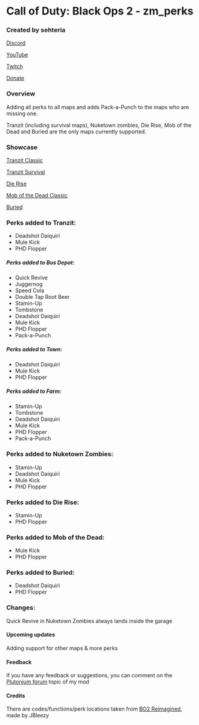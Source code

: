 # Call of Duty: Black Ops 2 - zm_perks
### Created by sehteria

[Discord](https://discord.gg/7m4GtpEu9m)

[YouTube](https://www.youtube.com/@sehteria)

[Twitch](https://www.twitch.tv/sehteria)

[Donate](https://ko-fi.com/sehteria)

### Overview

Adding all perks to all maps and adds Pack-a-Punch to the maps who are missing one. 

Tranzit (including survival maps), Nuketown zombies, Die Rise, Mob of the Dead and Buried are the only maps currently supported.

### Showcase
[Tranzit Classic](https://imgur.com/a/U4QtnAq)

[Tranzit Survival](https://imgur.com/a/MVo0Cov)

[Die Rise](https://imgur.com/a/vKvOjve)

[Mob of the Dead Classic](https://imgur.com/a/dDOgEHx)

[Buried](https://imgur.com/a/eOzaPz5)

### Perks added to Tranzit:
- Deadshot Daiquiri
- Mule Kick
- PHD Flopper

##### Perks added to Bus Depot:
- Quick Revive
- Juggernog
- Speed Cola
- Double Tap Root Beer
- Stamin-Up
- Tombstone
- Deadshot Daiquiri
- Mule Kick
- PHD Flopper
- Pack-a-Punch

##### Perks added to Town:
- Deadshot Daiquiri
- Mule Kick
- PHD Flopper

##### Perks added to Farm:
- Stamin-Up
- Tombstone
- Deadshot Daiquiri
- Mule Kick
- PHD Flopper
- Pack-a-Punch

### Perks added to Nuketown Zombies:
- Stamin-Up
- Deadshot Daiquiri
- Mule Kick
- PHD Flopper

### Perks added to Die Rise:
- Stamin-Up
- PHD Flopper

### Perks added to Mob of the Dead:
- Mule Kick
- PHD Flopper

### Perks added to Buried:
- Deadshot Daiquiri
- PHD Flopper

### Changes:
Quick Revive in Nuketown Zombies always lands inside the garage

#### Upcoming updates
Adding support for other maps & more perks

#### Feedback
If you have any feedback or suggestions, you can comment on the [Plutonium forum](https://forum.plutonium.pw/topic/38256/release-zm-mod-zm_perks-adding-all-perks-to-maps) topic of my mod

#### Credits
There are codes/functions/perk locations taken from [BO2 Reimagined](https://github.com/Jbleezy/BO2-Reimagined), made by JBleezy



